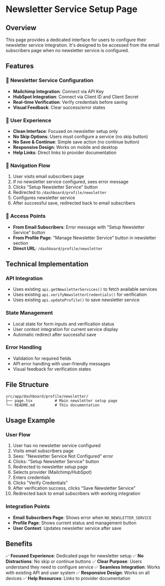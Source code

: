 # Newsletter Service Setup Page

## Overview
This page provides a dedicated interface for users to configure their newsletter service integration. It's designed to be accessed from the email subscribers page when no newsletter service is configured.

## Features

### 🔧 **Newsletter Service Configuration**
- **Mailchimp Integration**: Connect via API Key
- **HubSpot Integration**: Connect via Client ID and Client Secret
- **Real-time Verification**: Verify credentials before saving
- **Visual Feedback**: Clear success/error states

### 🎨 **User Experience**
- **Clean Interface**: Focused on newsletter setup only
- **No Skip Options**: Users must configure a service (no skip button)
- **No Save & Continue**: Simple save action (no continue button)
- **Responsive Design**: Works on mobile and desktop
- **Help Links**: Direct links to provider documentation

### 🔄 **Navigation Flow**
1. User visits email subscribers page
2. If no newsletter service configured, sees error message
3. Clicks "Setup Newsletter Service" button
4. Redirected to `/dashboard/profile/newsletter`
5. Configures newsletter service
6. After successful save, redirected back to email subscribers

### 📍 **Access Points**
- **From Email Subscribers**: Error message with "Setup Newsletter Service" button
- **From Profile Page**: "Manage Newsletter Service" button in newsletter section
- **Direct URL**: `/dashboard/profile/newsletter`

## Technical Implementation

### **API Integration**
- Uses existing `api.getNewsletterServices()` to fetch available services
- Uses existing `api.verifyNewsletterCredentials()` for verification
- Uses existing `api.updateProfile()` to save newsletter service

### **State Management**
- Local state for form inputs and verification status
- User context integration for current service display
- Automatic redirect after successful save

### **Error Handling**
- Validation for required fields
- API error handling with user-friendly messages
- Visual feedback for verification states

## File Structure
```
src/app/dashboard/profile/newsletter/
├── page.tsx          # Main newsletter setup page
└── README.md         # This documentation
```

## Usage Example

### **User Flow**
1. User has no newsletter service configured
2. Visits email subscribers page
3. Sees: "Newsletter Service Not Configured" error
4. Clicks: "Setup Newsletter Service" button
5. Redirected to newsletter setup page
6. Selects provider (Mailchimp/HubSpot)
7. Enters credentials
8. Clicks "Verify Credentials"
9. After verification success, clicks "Save Newsletter Service"
10. Redirected back to email subscribers with working integration

### **Integration Points**
- **Email Subscribers Page**: Shows error when `NO_NEWSLETTER_SERVICE`
- **Profile Page**: Shows current status and management button
- **User Context**: Updates newsletter service after save

## Benefits

✅ **Focused Experience**: Dedicated page for newsletter setup
✅ **No Distractions**: No skip or continue buttons
✅ **Clear Purpose**: Users understand they need to configure service
✅ **Seamless Integration**: Works with existing API and user system
✅ **Responsive Design**: Works on all devices
✅ **Help Resources**: Links to provider documentation
